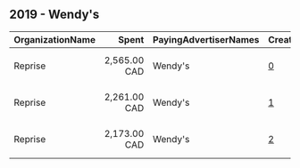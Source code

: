 ## 2019 - Wendy's 
|OrganizationName|Spent|PayingAdvertiserNames|CreativeUrls|Impressions|Genders|AgeBrackets|CountryCodes|BillingAddresses|CandidateBallotInformation|
|:---|---:|:---|:---|---:|:---|:---|:---|:---|:---|
|Reprise|2,565.00 CAD|Wendy's|[0](https://www.snap.com/political-ads/asset/8d4fafd435b50fdec2e1923cf11262e2bed9721e8c5b2be0ba2a0661c75074ae?mediaType=mp4)|1,387,281||25+|canada|"10 Bay St 9th Floor,Toronto,M5J 2S3,CA"||
|Reprise|2,261.00 CAD|Wendy's|[1](https://www.snap.com/political-ads/asset/5164e702bf95bd4acd51e6d6abc974b00188a0735f7855f241f3f00b822726b9?mediaType=mp4)|1,234,888||25+|canada|"10 Bay St 9th Floor,Toronto,M5J 2S3,CA"||
|Reprise|2,173.00 CAD|Wendy's|[2](https://www.snap.com/political-ads/asset/456be61e2b17633288fc3a88881899593b297a59dc7b0cfd9cfc1eb7a1835fdc?mediaType=mp4)|1,187,319||25+|canada|"10 Bay St 9th Floor,Toronto,M5J 2S3,CA"||
